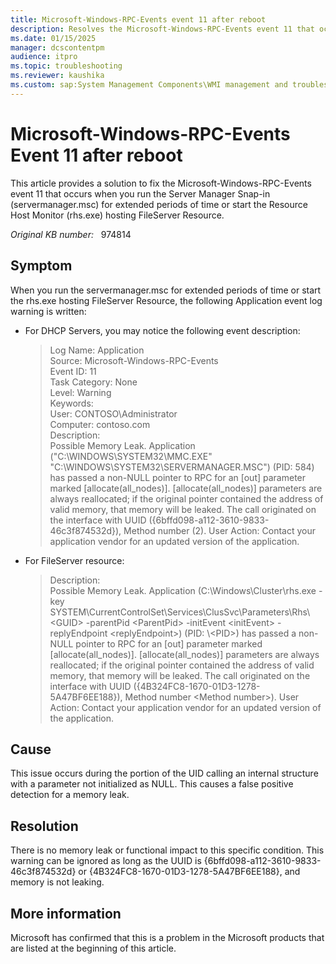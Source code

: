 ```yaml
---
title: Microsoft-Windows-RPC-Events event 11 after reboot
description: Resolves the Microsoft-Windows-RPC-Events event 11 that occurs when you run the Server Manager Snap-in (servermanager.msc) for extended periods of time or start the Resource Host Monitor (rhs.exe) hosting FileServer Resource.
ms.date: 01/15/2025
manager: dcscontentpm
audience: itpro
ms.topic: troubleshooting
ms.reviewer: kaushika
ms.custom: sap:System Management Components\WMI management and troubleshooting, csstroubleshoot
---
```

# Microsoft-Windows-RPC-Events Event 11 after reboot

This article provides a solution to fix the Microsoft-Windows-RPC-Events event 11 that occurs when you run the Server Manager Snap-in (servermanager.msc) for extended periods of time or start the Resource Host Monitor (rhs.exe) hosting FileServer Resource.

_Original KB number:_ &nbsp; 974814

## Symptom

When you run the servermanager.msc for extended periods of time or start the rhs.exe hosting FileServer Resource, the following Application event log warning is written:

- For DHCP Servers, you may notice the following event description:

    > Log Name: Application  
    Source: Microsoft-Windows-RPC-Events  
    Event ID: 11  
    Task Category: None  
    Level: Warning  
    Keywords:  
    User: CONTOSO\Administrator  
    Computer: contoso.com  
    Description:  
    Possible Memory Leak. Application ("C:\WINDOWS\SYSTEM32\MMC.EXE" "C:\WINDOWS\SYSTEM32\SERVERMANAGER.MSC") (PID: 584) has passed a non-NULL pointer to RPC for an [out] parameter marked [allocate(all_nodes)]. [allocate(all_nodes)] parameters are always reallocated; if the original pointer contained the address of valid memory, that memory will be leaked. The call originated on the interface with UUID ({6bffd098-a112-3610-9833-46c3f874532d}), Method number (2). User Action: Contact your application vendor for an updated version of the application.

- For FileServer resource:

    > Description:  
    Possible Memory Leak. Application (C:\Windows\Cluster\rhs.exe -key SYSTEM\CurrentControlSet\Services\ClusSvc\Parameters\Rhs\\\<GUID> -parentPid \<ParentPid> -initEvent \<initEvent> -replyEndpoint \<replyEndpoint>) (PID: \\\<PID>) has passed a non-NULL pointer to RPC for an [out] parameter marked [allocate(all_nodes)]. [allocate(all_nodes)] parameters are always reallocated; if the original pointer contained the address of valid memory, that memory will be leaked. The call originated on the interface with UUID ({4B324FC8-1670-01D3-1278-5A47BF6EE188}), Method number \<Method number>). User Action: Contact your application vendor for an updated version of the application.

## Cause

This issue occurs during the portion of the UID calling an internal structure with a parameter not initialized as NULL. This causes a false positive detection for a memory leak.

## Resolution

There is no memory leak or functional impact to this specific condition. This warning can be ignored as long as the UUID is {6bffd098-a112-3610-9833-46c3f874532d} or {4B324FC8-1670-01D3-1278-5A47BF6EE188}, and memory is not leaking.

## More information

Microsoft has confirmed that this is a problem in the Microsoft products that are listed at the beginning of this article.
